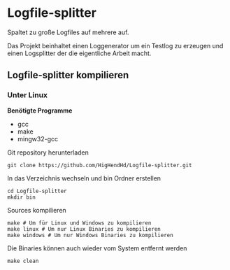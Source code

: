 # Logfile-splitter

Spaltet zu große Logfiles auf mehrere auf.

Das Projekt beinhaltet einen Loggenerator um ein Testlog zu erzeugen und einen Logsplitter der die eigentliche Arbeit macht.

## Logfile-splitter kompilieren

### Unter Linux

**Benötigte Programme**

 - gcc
 - make
 - mingw32-gcc

Git repository herunterladen

```
git clone https://github.com/HigHendHd/Logfile-splitter.git
```

In das Verzeichnis wechseln und bin Ordner erstellen

```
cd Logfile-splitter
mkdir bin
```

Sources kompilieren

```
make # Um für Linux und Windows zu kompilieren
make linux # Um nur Linux Binaries zu kompilieren
make windows # Um nur Windows Binaries zu kompilieren
```

Die Binaries können auch wieder vom System entfernt werden

```
make clean
```
